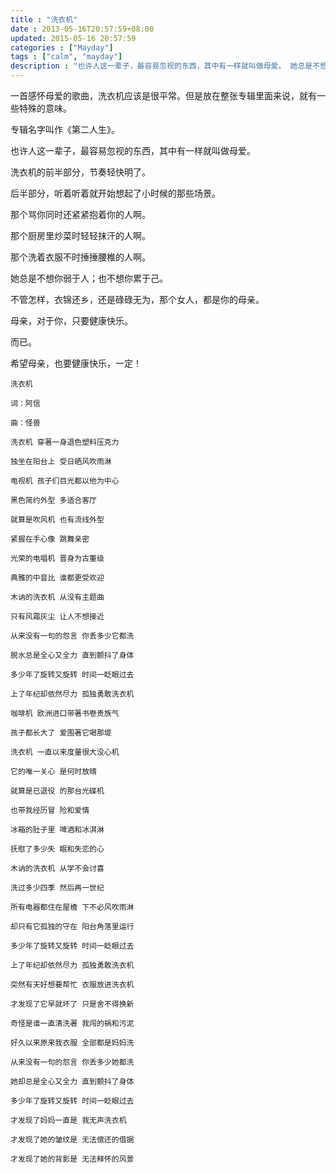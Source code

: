 ```yaml
---
title : "洗衣机"
date : 2013-05-16T20:57:59+08:00
updated: 2015-05-16 20:57:59
categories : ["Mayday"]
tags : ["calm", "mayday"]
description : "也许人这一辈子，最容易忽视的东西，其中有一样就叫做母爱。 她总是不想你弱于人；也不想你累于己。 不管怎样，衣锦还乡，还是碌碌无为，那个女人，都是你的母亲。 母亲，对于你，只要健康快乐。"
---
```


一首感怀母爱的歌曲，洗衣机应该是很平常。但是放在整张专辑里面来说，就有一些特殊的意味。

专辑名字叫作《第二人生》。

也许人这一辈子，最容易忽视的东西，其中有一样就叫做母爱。

洗衣机的前半部分，节奏轻快明了。

后半部分，听着听着就开始想起了小时候的那些场景。

那个骂你同时还紧紧抱着你的人啊。

那个厨房里炒菜时轻轻抹汗的人啊。

那个洗着衣服不时捶捶腰椎的人啊。

她总是不想你弱于人；也不想你累于己。

不管怎样，衣锦还乡，还是碌碌无为，那个女人，都是你的母亲。

母亲，对于你，只要健康快乐。

而已。

希望母亲，也要健康快乐，一定！

```
洗衣机

词：阿信

曲：怪兽

洗衣机 穿著一身退色塑料压克力

独坐在阳台上 受日晒风吹雨淋

电视机 孩子们目光都以他为中心

黑色简约外型 多适合客厅

就算是吹风机 也有流线外型

紧握在手心像 跳舞亲密

光荣的电唱机 晋身为古董级

典雅的中音比 谁都更受欢迎

木讷的洗衣机 从没有主题曲

只有风霜灰尘 让人不想接近

从来没有一句的怨言 你丢多少它都洗

脱水总是全心又全力 直到颤抖了身体

多少年了旋转又旋转 时间一眨眼过去

上了年纪却依然尽力 孤独勇敢洗衣机

咖啡机 欧洲进口带著书卷贵族气

孩子都长大了 爱围著它喝那堤

洗衣机 一直以来度量很大没心机

它的唯一关心 是何时放晴

就算是已退役 的那台光碟机

也带我经历冒 险和爱情

冰箱的肚子里 啤酒和冰淇淋

抚慰了多少失 眠和失恋的心

木讷的洗衣机 从学不会讨喜

洗过多少四季 然后再一世纪

所有电器都住在屋檐 下不必风吹雨淋

却只有它孤独的守在 阳台角落里运行

多少年了旋转又旋转 时间一眨眼过去

上了年纪却依然尽力 孤独勇敢洗衣机

突然有天好想要帮忙 衣服放进洗衣机

才发现了它早就坏了 只是舍不得换新

奇怪是谁一直清洗著 我闯的祸和污泥

好久以来原来我衣服 全部都是妈妈洗

从来没有一句的怨言 你丢多少她都洗

她却总是全心又全力 直到颤抖了身体

多少年了旋转又旋转 时间一眨眼过去

才发现了妈妈一直是 我无声洗衣机

才发现了她的皱纹是 无法偿还的借据

才发现了她的背影是 无法释怀的风景
```
